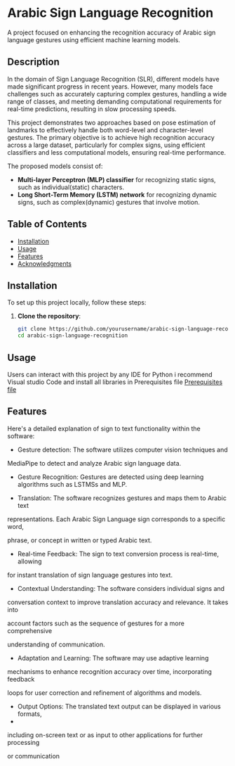 # Arabic Sign Language Recognition

A project focused on enhancing the recognition accuracy of Arabic sign language gestures using efficient machine learning models.

## Description

In the domain of Sign Language Recognition (SLR), different models have made significant progress in recent years. However, many models face challenges such as accurately capturing complex gestures, handling a wide range of classes, and meeting demanding computational requirements for real-time predictions, resulting in slow processing speeds.

This project demonstrates two approaches based on pose estimation of landmarks to effectively handle both word-level and character-level gestures. The primary objective is to achieve high recognition accuracy across a large dataset, particularly for complex signs, using efficient classifiers and less computational models, ensuring real-time performance.

The proposed models consist of:
- **Multi-layer Perceptron (MLP) classifier** for recognizing static signs, such as individual(static) characters.
- **Long Short-Term Memory (LSTM) network** for recognizing dynamic signs, such as complex(dynamic) gestures that involve motion.

## Table of Contents

- [Installation](#installation)
- [Usage](#usage)
- [Features](#features)
- [Acknowledgments](#acknowledgments)

## Installation

To set up this project locally, follow these steps:

1. **Clone the repository**:
   ```bash
   git clone https://github.com/yourusername/arabic-sign-language-recognition.git
   cd arabic-sign-language-recognition
## Usage 
Users can interact with this project by any IDE for Python i recommend Visual studio Code and install all libraries in Prerequisites file [Prerequisites file](https://github.com/abdelrhmanmousa/Arabic-Sign-Language-recognition/blob/main/Prerequisites)

## Features
Here's a detailed explanation of sign to text functionality within the software:
+ Gesture detection: The software utilizes computer vision techniques and
  
MediaPipe to detect and analyze Arabic sign language data.

+ Gesture Recognition: Gestures are detected using deep learning algorithms
such as LSTMSs and MLP.

+ Translation: The software recognizes gestures and maps them to Arabic text
  
representations. Each Arabic Sign Language sign corresponds to a specific word,

phrase, or concept in written or typed Arabic text.

+ Real-time Feedback: The sign to text conversion process is real-time, allowing
 
for instant translation of sign language gestures into text.

+ Contextual Understanding: The software considers individual signs and
  
conversation context to improve translation accuracy and relevance. It takes into

account factors such as the sequence of gestures for a more comprehensive

understanding of communication.

+ Adaptation and Learning: The software may use adaptive learning
 
mechanisms to enhance recognition accuracy over time, incorporating feedback

loops for user correction and refinement of algorithms and models.

+ Output Options: The translated text output can be displayed in various formats,
+ 
including on-screen text or as input to other applications for further processing

or communication


